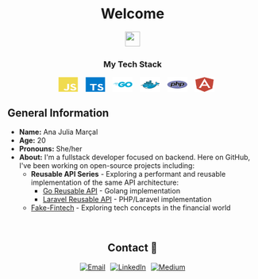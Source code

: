 <div align='center'> 
  <h1><b>Welcome</b></h1>
  <img src="https://slackmojis.com/emojis/13169-catcoin/download" width="30" height="30" />
</div>

<h3 align='center'>My Tech Stack</h3>

<div style="display: flex; justify-content: center; gap: 15px; flex-wrap: wrap"><br>
  <img align="center" alt="JS" height="30" width="40" src="https://raw.githubusercontent.com/devicons/devicon/master/icons/javascript/javascript-plain.svg">
  <img align="center" alt="TS" height="30" width="40" src="https://raw.githubusercontent.com/devicons/devicon/master/icons/typescript/typescript-original.svg">
  <img align="center" alt="GOLANG" height="30" width="40" src="https://raw.githubusercontent.com/devicons/devicon/master/icons/go/go-original-wordmark.svg">
  <img align="center" alt="DOCKER" height="30" width="40" src="https://raw.githubusercontent.com/devicons/devicon/master/icons/docker/docker-original.svg">
  <img align="center" alt="PHP" height="30" width="40" src="https://raw.githubusercontent.com/devicons/devicon/master/icons/php/php-original.svg">
  <img align="center" alt="ANGULAR" height="30" width="40" src="https://raw.githubusercontent.com/devicons/devicon/master/icons/angularjs/angularjs-plain.svg">
</div>

## General Information
- **Name:** Ana Julia Marçal
- **Age:** 20
- **Pronouns:** She/her
- **About:** I'm a fullstack developer focused on backend. Here on GitHub, I've been working on open-source projects including:
  - **Reusable API Series** - Exploring a performant and reusable implementation of the same API architecture:
    - [Go Reusable API](https://github.com/Julia-Marcal/Go-reusable-api) - Golang implementation
    - [Laravel Reusable API](https://github.com/Julia-Marcal/Laravel-reusable-api) - PHP/Laravel implementation
  - [Fake-Fintech](https://github.com/Julia-Marcal/fake-fintech) - Exploring tech concepts in the financial world

<br>

<h2 align="center">Contact 📧</h2>
<div align="center" style="display: flex; gap: 10px; justify-content: center">
  <a href="mailto:anajulia.05marcal@gmail.com" target="_blank">
    <img src="https://img.shields.io/badge/Gmail-D14836?style=for-the-badge&logo=gmail&logoColor=white" alt="Email">
  </a>
  <a href="https://www.linkedin.com/in/ajuliamarcal/" target="_blank">
    <img src="https://img.shields.io/badge/LinkedIn-0077B5?style=for-the-badge&logo=linkedin&logoColor=white" alt="LinkedIn">
  </a>
  <a href="https://medium.com/@juliamrc" target="_blank">
    <img src="https://img.shields.io/badge/Medium-12100E?style=for-the-badge&logo=medium&logoColor=white" alt="Medium">
  </a>
</div>

